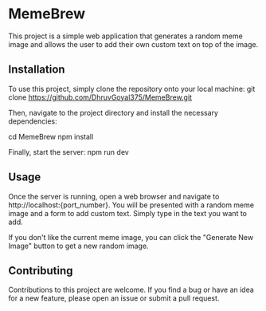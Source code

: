 # MemeBrew

This project is a simple web application that generates a random meme image and allows the user to add their own custom text on top of the image.

## Installation
To use this project, simply clone the repository onto your local machine:
  git clone https://github.com/DhruvGoyal375/MemeBrew.git

Then, navigate to the project directory and install the necessary dependencies:

  cd MemeBrew
  npm install

Finally, start the server:
  npm run dev

## Usage
Once the server is running, open a web browser and navigate to http://localhost:{port_number}. You will be presented with a random meme image and a form to add custom text. Simply type in the text you want to add.

If you don't like the current meme image, you can click the "Generate New Image" button to get a new random image.

## Contributing
Contributions to this project are welcome. If you find a bug or have an idea for a new feature, please open an issue or submit a pull request.
